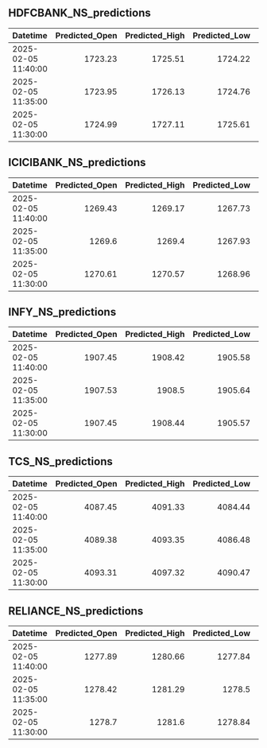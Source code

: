 ## HDFCBANK_NS_predictions
| Datetime            |   Predicted_Open |   Predicted_High |   Predicted_Low |   Predicted_Close |   Predicted_Volume |
|:--------------------|-----------------:|-----------------:|----------------:|------------------:|-------------------:|
| 2025-02-05 11:40:00 |          1723.23 |          1725.51 |         1724.22 |           1723.91 |             110205 |
| 2025-02-05 11:35:00 |          1723.95 |          1726.13 |         1724.76 |           1724.48 |             114830 |
| 2025-02-05 11:30:00 |          1724.99 |          1727.11 |         1725.61 |           1725.28 |             121123 |

## ICICIBANK_NS_predictions
| Datetime            |   Predicted_Open |   Predicted_High |   Predicted_Low |   Predicted_Close |   Predicted_Volume |
|:--------------------|-----------------:|-----------------:|----------------:|------------------:|-------------------:|
| 2025-02-05 11:40:00 |          1269.43 |          1269.17 |         1267.73 |           1270.11 |            80069.3 |
| 2025-02-05 11:35:00 |          1269.6  |          1269.4  |         1267.93 |           1270.3  |            81950.8 |
| 2025-02-05 11:30:00 |          1270.61 |          1270.57 |         1268.96 |           1271.43 |            86624.9 |

## INFY_NS_predictions
| Datetime            |   Predicted_Open |   Predicted_High |   Predicted_Low |   Predicted_Close |   Predicted_Volume |
|:--------------------|-----------------:|-----------------:|----------------:|------------------:|-------------------:|
| 2025-02-05 11:40:00 |          1907.45 |          1908.42 |         1905.58 |           1906.72 |            44388   |
| 2025-02-05 11:35:00 |          1907.53 |          1908.5  |         1905.64 |           1906.81 |            44628.4 |
| 2025-02-05 11:30:00 |          1907.45 |          1908.44 |         1905.57 |           1906.74 |            44925.7 |

## TCS_NS_predictions
| Datetime            |   Predicted_Open |   Predicted_High |   Predicted_Low |   Predicted_Close |   Predicted_Volume |
|:--------------------|-----------------:|-----------------:|----------------:|------------------:|-------------------:|
| 2025-02-05 11:40:00 |          4087.45 |          4091.33 |         4084.44 |           4084.35 |            13523.9 |
| 2025-02-05 11:35:00 |          4089.38 |          4093.35 |         4086.48 |           4086.45 |            13971.1 |
| 2025-02-05 11:30:00 |          4093.31 |          4097.32 |         4090.47 |           4090.86 |            14388.2 |

## RELIANCE_NS_predictions
| Datetime            |   Predicted_Open |   Predicted_High |   Predicted_Low |   Predicted_Close |   Predicted_Volume |
|:--------------------|-----------------:|-----------------:|----------------:|------------------:|-------------------:|
| 2025-02-05 11:40:00 |          1277.89 |          1280.66 |         1277.84 |           1277.71 |             130150 |
| 2025-02-05 11:35:00 |          1278.42 |          1281.29 |         1278.5  |           1278.29 |             130765 |
| 2025-02-05 11:30:00 |          1278.7  |          1281.6  |         1278.84 |           1278.57 |             130261 |

